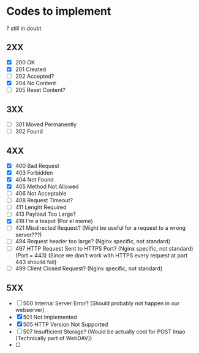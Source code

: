 <h1>Codes to implement</h1>

? still in doubt

<h2>2XX</h2>

- [x] 200 OK
- [x] 201 Created
- [ ] 202 Accepted?
- [x] 204 No Content
- [ ] 205 Reset Content?

<h2>3XX</h2>

- [ ] 301 Moved Permanently
- [ ] 302 Found

<h2>4XX</h2>

- [x] 400 Bad Request
- [x] 403 Forbidden
- [x] 404 Not Found
- [x] 405 Method Not Allowed
- [ ] 406 Not Acceptable
- [ ] 408 Request Timeout?
- [ ] 411 Lenght Required
- [ ] 413 Payload Too Large?
- [x] 418 I'm a teapot (Por el meme)
- [ ] 421 Misdirected Request? (Might be useful for a request to a wrong server???)
- [ ] 494 Request header too large? (Nginx specific, not standard)
- [ ] 497 HTTP Request Sent to HTTPS Port? (Nginx specific, not standard) (Port = 443) (Since we don't work with HTTPS every request at port 443 shoulld fail)
- [ ] 499 Client Closed Request? (Nginx specific, not standard)

<h2>5XX</h2>

- [ ] 500 Internal Server Error?  (Should probably not happen in our webserver)
- [x] 501 Not Implemented
- [x] 505 HTTP Version Not Supported
- [ ] 507 Insufficient Storage? (Would be actually cool for POST lmao (Technically part of WebDAV))
- [ ] 

